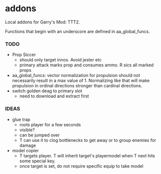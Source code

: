# addons
Local addons for Garry's Mod: TTT2.

Functions that begin with an underscore are defined in aa_global_funcs.


### TODO

- Prop Siccer
    - should only target innos. Avoid jester etc
    - primary attack marks prop and consumes ammo. R sics all marked props
- aa_global_funcs: vector normalization for propulsion should not necessarily result in a max value of 1. Normalizing like that will make propulsion in ordinal directions stronger than cardinal directions.
- switch golden deag to primary slot
    - need to download and extract first
    
### IDEAS
- glue trap
    - roots player for a few seconds
    - visible?
    - can be jumped over
    - T can use it to clog bottlenecks to get away or to group enemies for damage
- model copier
    - T targets player. T will inherit target's playermodel when T next hits some special key.
    - once target is set, do not require specific equip to take model

